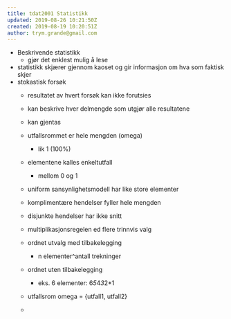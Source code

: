 ```yaml
---
title: tdat2001 Statistikk
updated: 2019-08-26 10:21:50Z
created: 2019-08-19 10:20:51Z
author: trym.grande@gmail.com
---
```


- Beskrivende statistikk
    - gjør det enklest mulig å lese
- statistikk skjærer gjennom kaoset og gir informasjon om hva som faktisk skjer
- stokastisk forsøk
    - resultatet av hvert forsøk kan ikke forutsies
    - kan beskrive hver delmengde som utgjør alle resultatene
    - kan gjentas
    - utfallsrommet er hele mengden (omega)
        - lik 1 (100%)
    - elementene kalles enkeltutfall
        - mellom 0 og 1
    - uniform sansynlighetsmodell har like store elementer
    - komplimentære hendelser fyller hele mengden
    - disjunkte hendelser har ikke snitt
    - multiplikasjonsregelen ed flere trinnvis valg
    - ordnet utvalg med tilbakelegging
        - n elementer^antall trekninger
    - ordnet uten tilbakelegging
        - eks. 6 elementer: 6*5*4*3*2*1
    - utfallsrom omega = {utfall1, utfall2}

    -